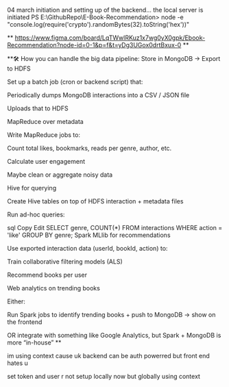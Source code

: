04 march initiation and setting up of the backend... the local server is initiated
PS E:\GithubRepo\E-Book-Recommendation> node -e "console.log(require('crypto').randomBytes(32).toString('hex'))"

** https://www.figma.com/board/LqTWwlRKuz1x7wg0yX0gpk/Ebook-Recommendation?node-id=0-1&p=f&t=yDg3UGox0drtBxux-0 **

\*\*🛠️ How you can handle the big data pipeline:
Store in MongoDB → Export to HDFS

Set up a batch job (cron or backend script) that:

Periodically dumps MongoDB interactions into a CSV / JSON file

Uploads that to HDFS

MapReduce over metadata

Write MapReduce jobs to:

Count total likes, bookmarks, reads per genre, author, etc.

Calculate user engagement

Maybe clean or aggregate noisy data

Hive for querying

Create Hive tables on top of HDFS interaction + metadata files

Run ad-hoc queries:

sql
Copy
Edit
SELECT genre, COUNT(\*) FROM interactions WHERE action = 'like' GROUP BY genre;
Spark MLlib for recommendations

Use exported interaction data (userId, bookId, action) to:

Train collaborative filtering models (ALS)

Recommend books per user

Web analytics on trending books

Either:

Run Spark jobs to identify trending books + push to MongoDB → show on the frontend

OR integrate with something like Google Analytics, but Spark + MongoDB is more “in-house”
\*\*



im using context cause uk backend can be auth powerred but front end hates u 

set token and user r not setup locally now but globally using context